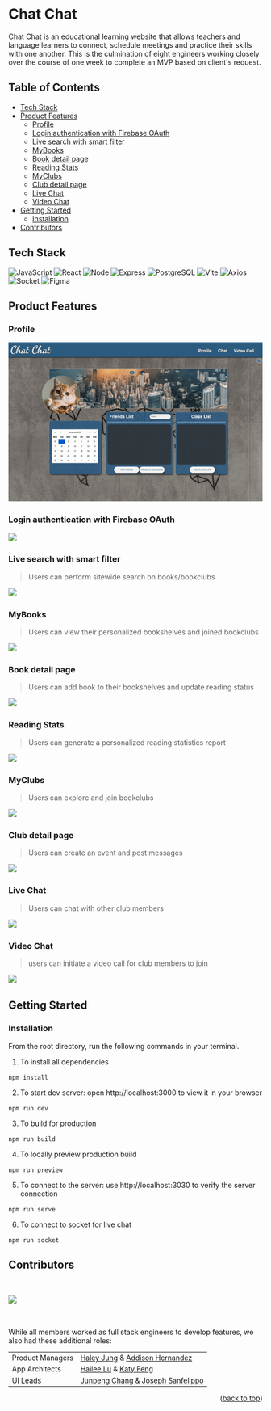 <div id="top"/>

# Chat Chat
Chat Chat is an educational learning website that allows teachers and language learners to connect, schedule meetings and practice their skills with one another. This is the culmination of eight engineers working closely over the course of one week to complete an MVP based on client's request.


## Table of Contents
- [Tech Stack](#tech-stack)
- [Product Features](#product-features)
  - [Profile](#profile)
  - [Login authentication with Firebase OAuth](#login-authentication-with-firebase-oauth)
  - [Live search with smart filter](#live-search-with-smart-filter)
  - [MyBooks](#mybooks)
  - [Book detail page](#book-detail-page)
  - [Reading Stats](#reading-stats)
  - [MyClubs](#myclubs)
  - [Club detail page](#club-detail-page)
  - [Live Chat](#live-chat)
  - [Video Chat](#video-chat)
- [Getting Started](#getting-started)
  - [Installation](#installation)
- [Contributors](#contributors)


## Tech Stack
![JavaScript](https://img.shields.io/badge/JavaScript-F7DF1E?style=for-the-badge&logo=javascript&logoColor=black)
![React](https://img.shields.io/badge/-React-61DAFB?logo=react&logoColor=white&style=for-the-badge)
![Node](https://img.shields.io/badge/-Node-9ACD32?logo=node.js&logoColor=white&style=for-the-badge)
![Express](https://img.shields.io/badge/-Express-DCDCDC?logo=express&logoColor=black&style=for-the-badge)
![PostgreSQL](https://img.shields.io/badge/PostgreSQL-316192?style=for-the-badge&logo=postgresql&logoColor=white)
![Vite](https://img.shields.io/badge/-Vite-BA55D3?logo=vite&logoColor=white&style=for-the-badge)
![Axios](https://img.shields.io/badge/-Axios-671ddf?logo=axios&logoColor=black&style=for-the-badge)
![Socket](https://img.shields.io/badge/-Socket-000000?logo=socket.io&logoColor=white&style=for-the-badge)
![Figma](https://img.shields.io/badge/-Figma-B2E7E8?logo=figma&logoColor=black&style=for-the-badge)


## Product Features

### Profile
![](assets/ChatChat_Profile.gif)

### Login authentication with Firebase OAuth
![](assets/BookFace_OAuth.gif)

### Live search with smart filter

> Users can perform sitewide search on books/bookclubs

![](assets/BookFace_Search.gif)
### MyBooks

> Users can view their personalized bookshelves and joined bookclubs

![](assets/BookFace_MyBooks.gif)

### Book detail page
> Users can add book to their bookshelves and update reading status

![](assets/BookFace_BookDetails.gif)

### Reading Stats
> Users can generate a personalized reading statistics report

![](assets/BookFace_Stats.gif)


### MyClubs

> Users can explore and join bookclubs

![](assets/BookFace_Clubs.gif)

### Club detail page

> Users can create an event and post messages

![](assets/BookFace_MyBookClub.gif)

### Live Chat
> Users can chat with other club members

![](assets/BookFace_LiveChat.gif)

### Video Chat
> users can initiate a video call for club members to join

![](assets/BookFace_VideoChat.gif)

## Getting Started

### Installation

From the root directory, run the following commands in your terminal.

1. To install all dependencies

```
npm install
```

2. To start dev server: open http://localhost:3000 to view it in your browser

```
npm run dev
```

3. To build for production

```
npm run build
```

4. To locally preview production build
```
npm run preview
```

5. To connect to the server: use http://localhost:3030 to verify the server connection
```
npm run serve
```

6. To connect to socket for live chat
```
npm run socket
```

## Contributors

&nbsp;

<a href="https://github.com/MarianTLibrarian/BookFace/graphs/contributors">
  <img src="https://contrib.rocks/image?repo=MarianTLibrarian/BookFace" />
</a>

&nbsp;

While all members worked as full stack engineers to develop features, we also had these additional roles:

|   |  |
| ------------- | ------------- |
| Product Managers  | [Haley Jung](https://github.com/haleyjung) &  [Addison Hernandez](https://github.com/addisonhernandez)  |
| App Architects  | [Hailee Lu](https://github.com/HuijunLu) & [Katy Feng](https://github.com/katyfsy) |
| UI Leads  |[Junpeng Chang](https://github.com/jp-chang) & [Joseph Sanfelippo](https://github.com/JosephSanfelippo) |


<p align="right">(<a href="#top">back to top</a>)</p>